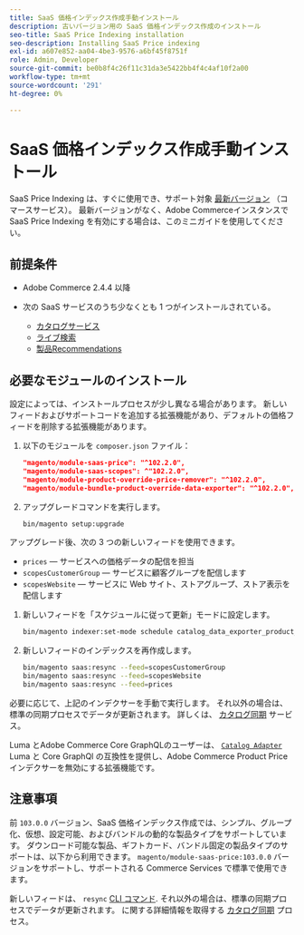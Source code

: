 ```yaml
---
title: SaaS 価格インデックス作成手動インストール
description: 古いバージョン用の SaaS 価格インデックス作成のインストール
seo-title: SaaS Price Indexing installation
seo-description: Installing SaaS Price indexing
exl-id: a607e852-aa04-4be3-9576-a6bf45f8751f
role: Admin, Developer
source-git-commit: be0b8f4c26f11c31da3e5422bb4f4c4af10f2a00
workflow-type: tm+mt
source-wordcount: '291'
ht-degree: 0%

---
```


# SaaS 価格インデックス作成手動インストール

SaaS Price Indexing は、すぐに使用でき、サポート対象 [最新バージョン](index.md#Requirements) （コマースサービス）。
最新バージョンがなく、Adobe Commerceインスタンスで SaaS Price Indexing を有効にする場合は、このミニガイドを使用してください。

## 前提条件

* Adobe Commerce 2.4.4 以降
* 次の SaaS サービスのうち少なくとも 1 つがインストールされている。

   * [カタログサービス](../catalog-service/overview.md)
   * [ライブ検索](../live-search/guide-overview.md)
   * [製品Recommendations](../product-recommendations/guide-overview.md)

## 必要なモジュールのインストール

設定によっては、インストールプロセスが少し異なる場合があります。
新しいフィードおよびサポートコードを追加する拡張機能があり、デフォルトの価格フィードを削除する拡張機能があります。

1. 以下のモジュールを `composer.json` ファイル：

   ```json
   "magento/module-saas-price": "^102.2.0",
   "magento/module-saas-scopes": ^"102.2.0",
   "magento/module-product-override-price-remover": "^102.2.0",
   "magento/module-bundle-product-override-data-exporter": "^102.2.0",
   ```

1. アップグレードコマンドを実行します。

   ```bash
   bin/magento setup:upgrade
   ```

アップグレード後、次の 3 つの新しいフィードを使用できます。

* `prices`  — サービスへの価格データの配信を担当
* `scopesCustomerGroup`  — サービスに顧客グループを配信します
* `scopesWebsite`  — サービスに Web サイト、ストアグループ、ストア表示を配信します


1. 新しいフィードを「スケジュールに従って更新」モードに設定します。

   ```bash
   bin/magento indexer:set-mode schedule catalog_data_exporter_product_prices scopes_customergroup_data_exporter scopes_website_data_exporter
   ```

1. 新しいフィードのインデックスを再作成します。

   ```bash
   bin/magento saas:resync --feed=scopesCustomerGroup
   bin/magento saas:resync --feed=scopesWebsite
   bin/magento saas:resync --feed=prices
   ```

必要に応じて、上記のインデクサーを手動で実行します。 それ以外の場合は、標準の同期プロセスでデータが更新されます。 詳しくは、 [カタログ同期](../landing/catalog-sync.md) サービス。


Luma とAdobe Commerce Core GraphQLのユーザーは、 [`Catalog Adapter`](catalog-adapter.md) Luma と Core GraphQl の互換性を提供し、Adobe Commerce Product Price インデクサーを無効にする拡張機能です。

## 注意事項

前 `103.0.0` バージョン、SaaS 価格インデックス作成では、シンプル、グループ化、仮想、設定可能、およびバンドルの動的な製品タイプをサポートしています。
ダウンロード可能な製品、ギフトカード、バンドル固定の製品タイプのサポートは、以下から利用できます。 `magento/module-saas-price:103.0.0` バージョンをサポートし、サポートされる Commerce Services で標準で使用できます。

新しいフィードは、 `resync` [CLI コマンド](../landing/catalog-sync.md#resynccmdline). それ以外の場合は、標準の同期プロセスでデータが更新されます。 に関する詳細情報を取得する [カタログ同期](../landing/catalog-sync.md) プロセス。